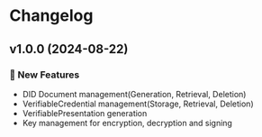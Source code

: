 # Changelog

## v1.0.0 (2024-08-22)

### 🚀 New Features

- DID Document management(Generation, Retrieval, Deletion)
- VerifiableCredential management(Storage, Retrieval, Deletion)
- VerifiablePresentation generation
- Key management for encryption, decryption and signing

